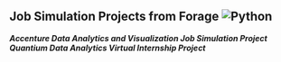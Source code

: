 ## Job Simulation Projects from Forage ![Python](https://img.shields.io/badge/Python-3776AB?style=flat&logo=python&logoColor=white)

***Accenture Data Analytics and Visualization Job Simulation Project*** 
***Quantium Data Analytics Virtual Internship Project*** 
